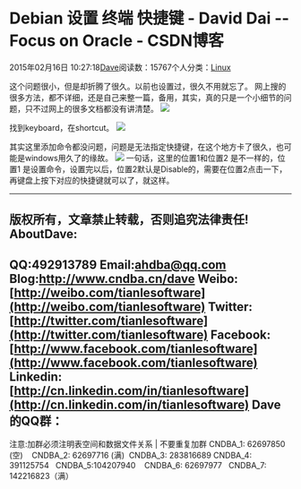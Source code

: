 
# Debian 设置 终端 快捷键 - David Dai -- Focus on Oracle - CSDN博客


2015年02月16日 10:27:18[Dave](https://me.csdn.net/tianlesoftware)阅读数：15767个人分类：[Linux](https://blog.csdn.net/tianlesoftware/article/category/569752)




这个问题很小，但是却折腾了很久。以前也设置过，很久不用就忘了。 网上搜的很多方法，都不详细，还是自己来整一篇，备用，其实，真的只是一个小细节的问题，只不过网上的很多文档都没有讲清楚。
![](https://img-blog.csdn.net/20150216102603870?watermark/2/text/aHR0cDovL2Jsb2cuY3Nkbi5uZXQvdGlhbmxlc29mdHdhcmU=/font/5a6L5L2T/fontsize/400/fill/I0JBQkFCMA==/dissolve/70/gravity/SouthEast)


找到keyboard，在shortcut。
![](https://img-blog.csdn.net/20150216102609939?watermark/2/text/aHR0cDovL2Jsb2cuY3Nkbi5uZXQvdGlhbmxlc29mdHdhcmU=/font/5a6L5L2T/fontsize/400/fill/I0JBQkFCMA==/dissolve/70/gravity/SouthEast)

其实这里添加命令都没问题，问题是无法指定快捷键，在这个地方卡了很久，也可能是windows用久了的缘故。
![](https://img-blog.csdn.net/20150216102606213?watermark/2/text/aHR0cDovL2Jsb2cuY3Nkbi5uZXQvdGlhbmxlc29mdHdhcmU=/font/5a6L5L2T/fontsize/400/fill/I0JBQkFCMA==/dissolve/70/gravity/SouthEast)
一句话，这里的位置1和位置2 是不一样的，位置1 是设置命令，设置完以后，位置2默认是Disable的，需要在位置2点击一下，再键盘上按下对应的快捷键就可以了，就这样。



--------------------------------------------------------------------------------------------
版权所有，文章禁止转载，否则追究法律责任!
**AboutDave:**
--------------------------------------------------------------------------------------------
QQ:492913789
Email:ahdba@qq.com
Blog:http://www.cndba.cn/dave
Weibo:[http://weibo.com/tianlesoftware](http://weibo.com/tianlesoftware)
Twitter:[http://twitter.com/tianlesoftware](http://twitter.com/tianlesoftware)
Facebook:[http://www.facebook.com/tianlesoftware](http://www.facebook.com/tianlesoftware)
Linkedin:[http://cn.linkedin.com/in/tianlesoftware](http://cn.linkedin.com/in/tianlesoftware)
**Dave 的QQ群：**
--------------------------------------------------------------------------------------------
注意:加群必须注明表空间和数据文件关系 | 不要重复加群
CNDBA_1: 62697850 (空)    CNDBA_2: 62697716 (满)  CNDBA_3: 283816689
CNDBA_4: 391125754   CNDBA_5:104207940    CNDBA_6: 62697977   CNDBA_7: 142216823（满）

